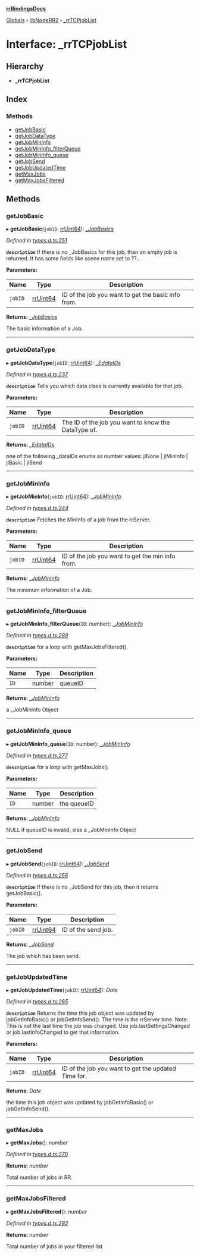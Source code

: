 **[rrBindingsDocs](../README.md)**

[Globals](../README.md) › [libNodeRR2](../modules/libnoderr2.md) › [_rrTCPjobList](libnoderr2._rrtcpjoblist.md)

# Interface: _rrTCPjobList

## Hierarchy

* **_rrTCPjobList**

## Index

### Methods

* [getJobBasic](libnoderr2._rrtcpjoblist.md#getjobbasic)
* [getJobDataType](libnoderr2._rrtcpjoblist.md#getjobdatatype)
* [getJobMinInfo](libnoderr2._rrtcpjoblist.md#getjobmininfo)
* [getJobMinInfo_filterQueue](libnoderr2._rrtcpjoblist.md#getjobmininfo_filterqueue)
* [getJobMinInfo_queue](libnoderr2._rrtcpjoblist.md#getjobmininfo_queue)
* [getJobSend](libnoderr2._rrtcpjoblist.md#getjobsend)
* [getJobUpdatedTime](libnoderr2._rrtcpjoblist.md#getjobupdatedtime)
* [getMaxJobs](libnoderr2._rrtcpjoblist.md#getmaxjobs)
* [getMaxJobsFiltered](libnoderr2._rrtcpjoblist.md#getmaxjobsfiltered)

## Methods

###  getJobBasic

▸ **getJobBasic**(`jobID`: [rrUint64](utils.rruint64.md)): *[_JobBasics](job._jobbasics.md)*

*Defined in [types.d.ts:251](https://github.com/Novalis15/RoyalRender-OpenExtensions/blob/5ba4523/rrNodeJS_rrBindings/nodeJS/lx64/v6/types.d.ts#L251)*

**`description`** If there is no _JobBasics for this job, then an empty job is returned. It has some fields like scene name set to ??..

**Parameters:**

Name | Type | Description |
------ | ------ | ------ |
`jobID` | [rrUint64](utils.rruint64.md) | ID of the job you want to get the basic info from. |

**Returns:** *[_JobBasics](job._jobbasics.md)*

The basic information of a Job.

___

###  getJobDataType

▸ **getJobDataType**(`jobID`: [rrUint64](utils.rruint64.md)): *[_EdataIDs](libnoderr2._edataids.md)*

*Defined in [types.d.ts:237](https://github.com/Novalis15/RoyalRender-OpenExtensions/blob/5ba4523/rrNodeJS_rrBindings/nodeJS/lx64/v6/types.d.ts#L237)*

**`description`** Tells you which data class is currently available for that job.

**Parameters:**

Name | Type | Description |
------ | ------ | ------ |
`jobID` | [rrUint64](utils.rruint64.md) | The ID of the job you want to know the DataType of. |

**Returns:** *[_EdataIDs](libnoderr2._edataids.md)*

one of the following _dataIDs enums as number values: jlNone  |   jlMinInfo   |   jlBasic   |   jlSend

___

###  getJobMinInfo

▸ **getJobMinInfo**(`jobID`: [rrUint64](utils.rruint64.md)): *[_JobMinInfo](job._jobmininfo.md)*

*Defined in [types.d.ts:244](https://github.com/Novalis15/RoyalRender-OpenExtensions/blob/5ba4523/rrNodeJS_rrBindings/nodeJS/lx64/v6/types.d.ts#L244)*

**`description`** Fetches the MinInfo of a job from the rrServer.

**Parameters:**

Name | Type | Description |
------ | ------ | ------ |
`jobID` | [rrUint64](utils.rruint64.md) | ID of the job you want to get the min info from. |

**Returns:** *[_JobMinInfo](job._jobmininfo.md)*

The minimum information of a Job.

___

###  getJobMinInfo_filterQueue

▸ **getJobMinInfo_filterQueue**(`ID`: number): *[_JobMinInfo](job._jobmininfo.md)*

*Defined in [types.d.ts:289](https://github.com/Novalis15/RoyalRender-OpenExtensions/blob/5ba4523/rrNodeJS_rrBindings/nodeJS/lx64/v6/types.d.ts#L289)*

**`description`** for a loop with getMaxJobsFiltered().

**Parameters:**

Name | Type | Description |
------ | ------ | ------ |
`ID` | number | queueID |

**Returns:** *[_JobMinInfo](job._jobmininfo.md)*

a _JobMinInfo Object

___

###  getJobMinInfo_queue

▸ **getJobMinInfo_queue**(`ID`: number): *[_JobMinInfo](job._jobmininfo.md)*

*Defined in [types.d.ts:277](https://github.com/Novalis15/RoyalRender-OpenExtensions/blob/5ba4523/rrNodeJS_rrBindings/nodeJS/lx64/v6/types.d.ts#L277)*

**`description`** for a loop with getMaxJobs().

**Parameters:**

Name | Type | Description |
------ | ------ | ------ |
`ID` | number | the queueID |

**Returns:** *[_JobMinInfo](job._jobmininfo.md)*

NULL if queueID is invalid, else a _JobMinInfo Object

___

###  getJobSend

▸ **getJobSend**(`jobID`: [rrUint64](utils.rruint64.md)): *[_JobSend](job._jobsend.md)*

*Defined in [types.d.ts:258](https://github.com/Novalis15/RoyalRender-OpenExtensions/blob/5ba4523/rrNodeJS_rrBindings/nodeJS/lx64/v6/types.d.ts#L258)*

**`description`** If there is no _JobSend for this job, then it returns getJobBasic().

**Parameters:**

Name | Type | Description |
------ | ------ | ------ |
`jobID` | [rrUint64](utils.rruint64.md) | ID of the send job. |

**Returns:** *[_JobSend](job._jobsend.md)*

The job which has been send.

___

###  getJobUpdatedTime

▸ **getJobUpdatedTime**(`jobID`: [rrUint64](utils.rruint64.md)): *Date*

*Defined in [types.d.ts:265](https://github.com/Novalis15/RoyalRender-OpenExtensions/blob/5ba4523/rrNodeJS_rrBindings/nodeJS/lx64/v6/types.d.ts#L265)*

**`description`** Returns the time this job object was updated by jobGetInfoBasic() or jobGetInfoSend(). The time is the rrServer time. Note: This is not the last time the job was changed. Use job.lastSettingsChanged or job.lastInfoChanged to get that information.

**Parameters:**

Name | Type | Description |
------ | ------ | ------ |
`jobID` | [rrUint64](utils.rruint64.md) | ID of the job you want to get the updated Time for. |

**Returns:** *Date*

the time this job object was updated by jobGetInfoBasic() or jobGetInfoSend().

___

###  getMaxJobs

▸ **getMaxJobs**(): *number*

*Defined in [types.d.ts:270](https://github.com/Novalis15/RoyalRender-OpenExtensions/blob/5ba4523/rrNodeJS_rrBindings/nodeJS/lx64/v6/types.d.ts#L270)*

**Returns:** *number*

Total number of jobs in RR.

___

###  getMaxJobsFiltered

▸ **getMaxJobsFiltered**(): *number*

*Defined in [types.d.ts:282](https://github.com/Novalis15/RoyalRender-OpenExtensions/blob/5ba4523/rrNodeJS_rrBindings/nodeJS/lx64/v6/types.d.ts#L282)*

**Returns:** *number*

Total number of jobs in your filtered list